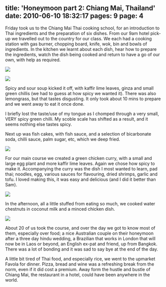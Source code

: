 title: 'Honeymoon part 2: Chiang Mai, Thailand'
date: 2010-06-10 18:32:17
pages: 9
page: 4
---

Friday took us to the Chiang Mai Thai cooking school, for an introduction to Thai ingredients and the preparation of six dishes. From our 9am hotel pick-up we travelled out to the country for our class. We each had a cooking station with gas burner, chopping board, knife, wok, bin and bowls of ingredients. In the kitchen we learnt about each dish, hear how to prepare the ingredients, watch the dish being cooked and return to have a go of our own, with help as required.

[![](http://host.trivialbeing.org/up/small/honeymoon-166.jpg)](http://host.trivialbeing.org/up/honeymoon-166.jpg)

[![](http://host.trivialbeing.org/up/small/honeymoon-163.jpg)](http://host.trivialbeing.org/up/honeymoon-163.jpg)

Spicy and sour soup kicked it off, with kaffir lime leaves, ginza and small green chillis (we had to guess at how spicy we wanted it). There was also lemongrass, but that tastes disgusting. It only took about 10 mins to prepare and we went away to eat it once done.

I briefly lost the taste/use of my tongue as I chomped through a very small, VERY spicy green chilli. My scoble scale has shifted as a result, and it seems nothing else tastes spicy.

Next up was fish cakes, with fish sauce, and a selection of bicarbonate soda, chilli sauce, palm sugar, etc, which we deep fried.

[![](http://host.trivialbeing.org/up/small/honeymoon-17.jpg)](http://host.trivialbeing.org/up/honeymoon-17.jpg)

For our main course we created a green chicken curry, with a small and large egg plant and more kaffir lime leaves. Again we chose how spicy to make it. Accompanying the curry was the dish I most wanted to learn, pad thai; noodles, egg, various sauces for flavouring, dried shrimps, garlic and tofu. I loved making this, it was easy and delicious (and I did it better than Sam).

[![](http://host.trivialbeing.org/up/small/honeymoon-19.jpg)](http://host.trivialbeing.org/up/honeymoon-19.jpg)

In the afternoon, all a little stuffed from eating so much, we cooked water chestnuts in coconut milk and a minced chicken dish.

[![](http://host.trivialbeing.org/up/small/honeymoon-23.jpg)](http://host.trivialbeing.org/up/honeymoon-23.jpg)

About 20 of us took the course, and over the day we got to know most of them, especially over food; a nice Australian couple on their honeymoon after a three day hindu wedding, a Brazilian that works in London that will now be in Laos or beyond, an English ex-pat and friend, up from Bangkok. There was a lot of bonding and it was sad to say bye at the end of the day.

A little bit tired of Thai food, and especially rice, we went to the upmarket Favola for dinner. Pizza, bread and wine was a refreshing break from the norm, even if it did cost a premium.  Away form the hustle and bustle of Chiang Mai, the restaurant in a hotel, could have been anywhere in the world.
